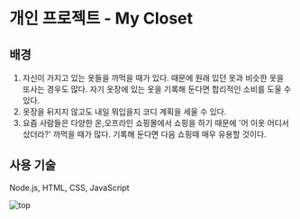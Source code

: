 # 개인 프로젝트 - My Closet

## 배경
1. 자신이 가지고 있는 옷들을 까먹을 때가 있다. 때문에 원래 있던 옷과 비슷한 옷을 또사는 경우도 많다.
자기 옷장에 있는 옷을 기록해 둔다면 합리적인 소비를 도울 수 있다.
2. 옷장을 뒤지지 않고도 내일 뭐입을지 코디 계획을 세울 수 있다.
3. 요즘 사람들은 다양한 온,오프라인 쇼핑몰에서 쇼핑을 하기 때문에 '어 이옷 어디서샀더라?' 까먹을 때가 많다.
기록해 둔다면 다음 쇼핑때 매우 유용할 것이다.

## 사용 기술
Node.js, HTML, CSS, JavaScript


![top](https://user-images.githubusercontent.com/62459690/93715022-9832e480-fba1-11ea-92d4-90a509a3132a.png)
